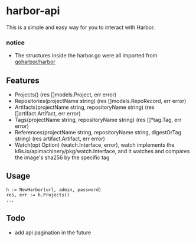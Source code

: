 # harbor-api

This is a simple and easy way for you to interact with Harbor.

### notice
* The structures inside the harbor.go were all imported from [goharbor/harbor](https://github.com/goharbor/harbor/tree/master/src)

## Features
*	Projects() (res []models.Project, err error)
*	Repositories(projectName string) (res []models.RepoRecord, err error)
*	Artifacts(projectName string, repositoryName string) (res []artifact.Artifact, err error)
*	Tags(projectName string, repositoryName string) (res []*tag.Tag, err error)
*	References(projectName string, repositoryName string, digestOrTag string) (res artifact.Artifact, err error)
*	Watch(opt Option) (watch.Interface, error), watch implements the k8s.io/apimachinery/pkg/watch.Interface, and it watches and compares the image's sha256 by the specific tag

## Usage
```
h := NewHarbor(url, admin, password)
res, err := h.Projects()
...
```

## Todo
* add api pagination in the future
